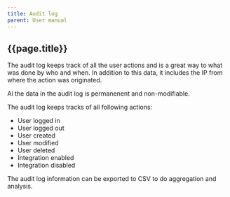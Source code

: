 ```yaml
---
title: Audit log
parent: User manual
---
```


## {{page.title}}

The audit log keeps track of all the user actions and is a great way to what was done by who and when. In addition to this data, it includes the IP from where the action was originated.

Al the data in the audit log is permanenent and non-modifiable.

The audit log keeps tracks of all following actions:

- User logged in
- User logged out
- User created
- User modified
- User deleted
- Integration enabled
- Integration disabled

The audit log information can be exported to CSV to do aggregation and analysis.